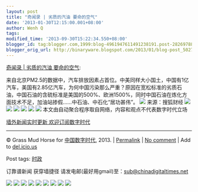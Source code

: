 ```yaml
---
layout: post
title: "奇闻录 | 劣质的汽油 要命的空气"
date: '2013-01-30T12:15:00.001+08:00'
author: Wenh Q
tags:
modified_time: '2013-09-30T15:22:34.550+08:00'
blogger_id: tag:blogger.com,1999:blog-4961947611491238191.post-2826978868817215749
blogger_orig_url: http://binaryware.blogspot.com/2013/01/blog-post_5027.html
---
```


[奇闻录
| 劣质的汽油
要命的空气](http://feedproxy.google.com/~r/chinagfwblog/~3/aN738VZNYq4/):


来自北京PM2.5的数据中，汽车排放因素占首位。中美同样大小国土，中国有1亿汽车，美国有2.85亿汽车，为何中国污染那么严重？原因在宽松标准的劣质石油，中国石油的含硫标准是美国的500%、欧洲1500%，同时中国石油在炼化方面技术不足，加油站掺假……中石油、中石化“居功甚伟”。
[![](http://qiwen.lu/wp-content/uploads/360b466e168c_1.jpg)](http://qiwen.lu/10429.html/360b466e168c_1)
来源：搜狐财经
[![](http://feeds.feedburner.com/~ff/qi-wen-lu?d=yIl2AUoC8zA)](http://feeds.feedburner.com/~ff/qi-wen-lu?a=5p-Iq3kZDVg:2vGCpSLI9GA:yIl2AUoC8zA)
[![](http://feeds.feedburner.com/~ff/qi-wen-lu?d=7Q72WNTAKBA)](http://feeds.feedburner.com/~ff/qi-wen-lu?a=5p-Iq3kZDVg:2vGCpSLI9GA:7Q72WNTAKBA)
[![](http://feeds.feedburner.com/~ff/qi-wen-lu?i=5p-Iq3kZDVg:2vGCpSLI9GA:F7zBnMyn0Lo)](http://feeds.feedburner.com/~ff/qi-wen-lu?a=5p-Iq3kZDVg:2vGCpSLI9GA:F7zBnMyn0Lo)
[![](http://feeds.feedburner.com/~ff/qi-wen-lu?i=5p-Iq3kZDVg:2vGCpSLI9GA:V_sGLiPBpWU)](http://feeds.feedburner.com/~ff/qi-wen-lu?a=5p-Iq3kZDVg:2vGCpSLI9GA:V_sGLiPBpWU)
[![](http://feeds.feedburner.com/~ff/qi-wen-lu?d=qj6IDK7rITs)](http://feeds.feedburner.com/~ff/qi-wen-lu?a=5p-Iq3kZDVg:2vGCpSLI9GA:qj6IDK7rITs)
![](http://feeds.feedburner.com/~r/qi-wen-lu/~4/5p-Iq3kZDVg)
本文由自动聚合程序取自网络，内容和观点不代表数字时代立场

[墙外新闻实时更新 欢迎订阅数字时代](http://eepurl.com/mstlf)









* * * * *

© Grass Mud Horse for [中国数字时代](https://meilizhongguo.biz/chinese),
2013. |
[Permalink](https://meilizhongguo.biz/chinese/2013/01/%e5%a5%87%e9%97%bb%e5%bd%95-%e5%8a%a3%e8%b4%a8%e7%9a%84%e6%b1%bd%e6%b2%b9-%e8%a6%81%e5%91%bd%e7%9a%84%e7%a9%ba%e6%b0%94/)
|
[No
comment](https://meilizhongguo.biz/chinese/2013/01/%e5%a5%87%e9%97%bb%e5%bd%95-%e5%8a%a3%e8%b4%a8%e7%9a%84%e6%b1%bd%e6%b2%b9-%e8%a6%81%e5%91%bd%e7%9a%84%e7%a9%ba%e6%b0%94/#comments)
|
Add to
[del.icio.us](http://del.icio.us/post?url=https://meilizhongguo.biz/chinese/2013/01/%e5%a5%87%e9%97%bb%e5%bd%95-%e5%8a%a3%e8%b4%a8%e7%9a%84%e6%b1%bd%e6%b2%b9-%e8%a6%81%e5%91%bd%e7%9a%84%e7%a9%ba%e6%b0%94/&title=%E5%A5%87%E9%97%BB%E5%BD%95%20%7C%20%E5%8A%A3%E8%B4%A8%E7%9A%84%E6%B1%BD%E6%B2%B9%20%E8%A6%81%E5%91%BD%E7%9A%84%E7%A9%BA%E6%B0%94)


Post tags:
[时政](https://meilizhongguo.biz/chinese/tag/%e6%97%b6%e6%94%bf/?category=10466)

订靠谱新闻 获穿墙捷径
请发电邮(最好用gmail)至：sub@chinadigitaltimes.net



[![](http://feeds.feedburner.com/~ff/chinagfwblog?d=yIl2AUoC8zA)](http://feeds.feedburner.com/~ff/chinagfwblog?a=aN738VZNYq4:x6POkPqUVsg:yIl2AUoC8zA)
[![](http://feeds.feedburner.com/~ff/chinagfwblog?i=aN738VZNYq4:x6POkPqUVsg:-BTjWOF_DHI)](http://feeds.feedburner.com/~ff/chinagfwblog?a=aN738VZNYq4:x6POkPqUVsg:-BTjWOF_DHI)
[![](http://feeds.feedburner.com/~ff/chinagfwblog?i=aN738VZNYq4:x6POkPqUVsg:F7zBnMyn0Lo)](http://feeds.feedburner.com/~ff/chinagfwblog?a=aN738VZNYq4:x6POkPqUVsg:F7zBnMyn0Lo)
[![](http://feeds.feedburner.com/~ff/chinagfwblog?i=aN738VZNYq4:x6POkPqUVsg:V_sGLiPBpWU)](http://feeds.feedburner.com/~ff/chinagfwblog?a=aN738VZNYq4:x6POkPqUVsg:V_sGLiPBpWU)
[![](http://feeds.feedburner.com/~ff/chinagfwblog?d=qj6IDK7rITs)](http://feeds.feedburner.com/~ff/chinagfwblog?a=aN738VZNYq4:x6POkPqUVsg:qj6IDK7rITs)
[![](http://feeds.feedburner.com/~ff/chinagfwblog?d=l6gmwiTKsz0)](http://feeds.feedburner.com/~ff/chinagfwblog?a=aN738VZNYq4:x6POkPqUVsg:l6gmwiTKsz0)
[![](http://feeds.feedburner.com/~ff/chinagfwblog?i=aN738VZNYq4:x6POkPqUVsg:gIN9vFwOqvQ)](http://feeds.feedburner.com/~ff/chinagfwblog?a=aN738VZNYq4:x6POkPqUVsg:gIN9vFwOqvQ)
[![](http://feeds.feedburner.com/~ff/chinagfwblog?d=TzevzKxY174)](http://feeds.feedburner.com/~ff/chinagfwblog?a=aN738VZNYq4:x6POkPqUVsg:TzevzKxY174)
![](http://feeds.feedburner.com/~r/chinagfwblog/~4/aN738VZNYq4)
